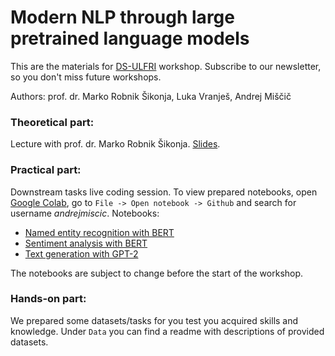 # Modern NLP through large pretrained language models
This are the materials for [DS-ULFRI](https://datascience.fri.uni-lj.si/) workshop. Subscribe to our newsletter, so you don't miss future workshops.

Authors: prof. dr. Marko Robnik Šikonja, Luka Vranješ, Andrej Miščič

### Theoretical part:
Lecture with prof. dr. Marko Robnik Šikonja. [Slides](https://github.com/andrejmiscic/NLP-workshop/blob/master/Modern_NLP_through_large_pretrained_language_models.pdf).

### Practical part:
Downstream tasks live coding session. To view prepared notebooks, open [Google Colab](https://colab.research.google.com/), go to `File -> Open notebook -> Github` and search for username *andrejmiscic*.
Notebooks:
- [Named entity recognition with BERT](https://github.com/andrejmiscic/NLP-workshop/blob/master/notebooks/NamedEntityRecognition.ipynb)
- [Sentiment analysis with BERT](https://github.com/andrejmiscic/NLP-workshop/blob/master/notebooks/SentimentAnalysis.ipynb)
- [Text generation with GPT-2](https://github.com/andrejmiscic/NLP-workshop/blob/master/notebooks/TextGeneration.ipynb)

The notebooks are subject to change before the start of the workshop.

### Hands-on part:
We prepared some datasets/tasks for you test you acquired skills and knowledge. Under `Data` you can find a readme with descriptions of provided datasets.
